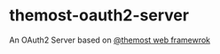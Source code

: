 # themost-oauth2-server
An OAuth2 Server based on [@themost web framewrok](https://github.com/themost-framework/themost)
